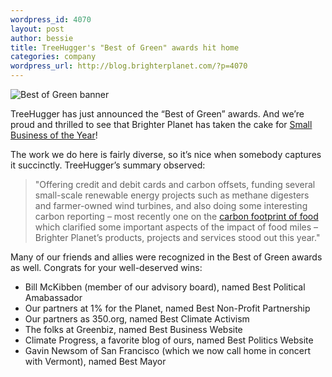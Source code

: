 ```yaml
--- 
wordpress_id: 4070
layout: post
author: bessie
title: TreeHugger's "Best of Green" awards hit home
categories: company
wordpress_url: http://blog.brighterplanet.com/?p=4070
---
```

![Best of Green banner](http://farm5.static.flickr.com/4023/4506335612_035a37f224.jpg)

TreeHugger has just announced the “Best of Green” awards. And we’re proud and thrilled to see that Brighter Planet has taken the cake for [Small Business of the Year](http://www.treehugger.com/galleries/2010/04/best-of-green-2010-business-politics.php?page=10)!

The work we do here is fairly diverse, so it’s nice when somebody captures it succinctly. TreeHugger’s summary observed:

> "Offering credit and debit cards and carbon offsets, funding several small-scale renewable energy projects such as methane digesters and farmer-owned wind turbines, and also doing some interesting carbon reporting – most recently one on the [carbon footprint of food](http://attachments.brighterplanet.com/press_items/local_copies/52/original/carbon_foodprint_wp.pdf?1264533289)  which clarified some important aspects of the impact of food miles – Brighter Planet’s products, projects and services stood out this year."


Many of our friends and allies were recognized in the Best of Green awards as well. Congrats for your well-deserved wins:

* Bill McKibben (member of our advisory board), named Best Political Amabassador
* Our partners at 1% for the Planet, named Best Non-Profit Partnership
* Our partners as 350.org, named Best Climate Activism
* The folks at Greenbiz, named Best Business Website
* Climate Progress, a favorite blog of ours, named Best Politics Website
* Gavin Newsom of San Francisco (which we now call home in concert with Vermont), named Best Mayor